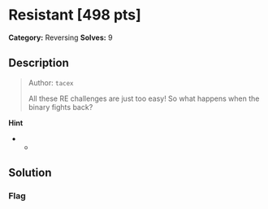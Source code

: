 # Resistant [498 pts]

**Category:** Reversing
**Solves:** 9

## Description
><p>Author: <code>tacex</code></p><p>All these RE challenges are just too easy! So what happens when the binary fights back?</p>

**Hint**
* -

## Solution

### Flag

